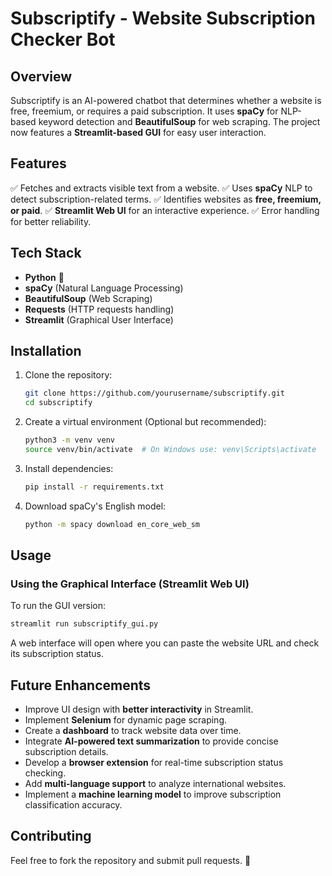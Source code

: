 # Subscriptify - Website Subscription Checker Bot

## Overview
Subscriptify is an AI-powered chatbot that determines whether a website is free, freemium, or requires a paid subscription. It uses **spaCy** for NLP-based keyword detection and **BeautifulSoup** for web scraping. The project now features a **Streamlit-based GUI** for easy user interaction.

## Features
✅ Fetches and extracts visible text from a website.
✅ Uses **spaCy** NLP to detect subscription-related terms.
✅ Identifies websites as **free, freemium, or paid**.
✅ **Streamlit Web UI** for an interactive experience.
✅ Error handling for better reliability.

## Tech Stack
- **Python** 🐍
- **spaCy** (Natural Language Processing)
- **BeautifulSoup** (Web Scraping)
- **Requests** (HTTP requests handling)
- **Streamlit** (Graphical User Interface)

## Installation
1. Clone the repository:
   ```bash
   git clone https://github.com/yourusername/subscriptify.git
   cd subscriptify
   ```
2. Create a virtual environment (Optional but recommended):
   ```bash
   python3 -m venv venv
   source venv/bin/activate  # On Windows use: venv\Scripts\activate
   ```
3. Install dependencies:
   ```bash
   pip install -r requirements.txt
   ```
4. Download spaCy's English model:
   ```bash
   python -m spacy download en_core_web_sm
   ```

## Usage
### **Using the Graphical Interface (Streamlit Web UI)**
To run the GUI version:
```bash
streamlit run subscriptify_gui.py
```
A web interface will open where you can paste the website URL and check its subscription status.

## Future Enhancements
- Improve UI design with **better interactivity** in Streamlit.
- Implement **Selenium** for dynamic page scraping.
- Create a **dashboard** to track website data over time.
- Integrate **AI-powered text summarization** to provide concise subscription details.
- Develop a **browser extension** for real-time subscription status checking.
- Add **multi-language support** to analyze international websites.
- Implement a **machine learning model** to improve subscription classification accuracy.

## Contributing
Feel free to fork the repository and submit pull requests. 🚀


